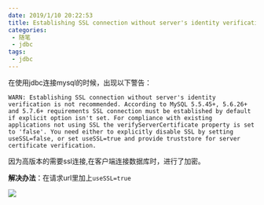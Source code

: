 ```yaml
---
date: 2019/1/10 20:22:53
title: Establishing SSL connection without server's identity verification is not recommended.
categories: 
 - 随笔
 - jdbc
tags: 
 - jdbc
---
```


<!--more-->
在使用jdbc连接mysql的时候，出现以下警告：

	WARN: Establishing SSL connection without server's identity verification is not recommended. According to MySQL 5.5.45+, 5.6.26+ and 5.7.6+ requirements SSL connection must be established by default if explicit option isn't set. For compliance with existing applications not using SSL the verifyServerCertificate property is set to 'false'. You need either to explicitly disable SSL by setting useSSL=false, or set useSSL=true and provide truststore for server certificate verification.

因为高版本的需要ssl连接,在客户端连接数据库时，进行了加密。   

**解决办法**：在请求url里加上`useSSL=true`

![](https://i.imgur.com/FVItYNG.png)